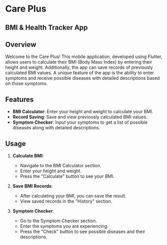 # Care Plus
## BMI & Health Tracker App

## Overview

Welcome to the Care Plus! This mobile application, developed using Flutter, allows users to calculate their BMI (Body Mass Index) by entering their height and weight. Additionally, the app can save records of previously calculated BMI values. A unique feature of the app is the ability to enter symptoms and receive possible diseases with detailed descriptions based on those symptoms.

## Features

- **BMI Calculator**: Enter your height and weight to calculate your BMI.
- **Record Saving**: Save and view previously calculated BMI values.
- **Symptom Checker**: Input your symptoms to get a list of possible diseases along with detailed descriptions.


## Usage

1. **Calculate BMI**:
   - Navigate to the BMI Calculator section.
   - Enter your height and weight.
   - Press the "Calculate" button to see your BMI.

2. **Save BMI Records**:
   - After calculating your BMI, you can save the result.
   - View saved records in the "History" section.

3. **Symptom Checker**:
   - Go to the Symptom Checker section.
   - Enter the symptoms you are experiencing.
   - Press the "Check" button to see possible diseases and their descriptions.
